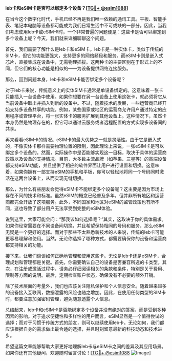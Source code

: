 **leb卡和eSIM卡是否可以绑定多个设备？[[TG💪+ @esim1088](https://t.me/s/esim1088)]**

在当今这个数字化时代，手机已经不再是我们唯一依赖的通讯工具。平板、智能手表、笔记本电脑等设备都可能成为我们日常生活中不可或缺的一部分。因此，当我们考虑使用leb卡或eSIM卡时，一个非常普遍的问题便是：这些卡是否可以绑定到多个设备上呢？今天，我们就来详细聊聊这个问题。

首先，我们需要了解什么是leb卡和eSIM卡。leb卡是一种实体卡，类似于传统的SIM卡，但它的功能更强大，支持更多的网络频段和服务。而eSIM卡则是嵌入式芯片，直接集成在设备中，无需物理插拔。这两种卡的主要区别在于形式上的不同，但它们的核心功能是相似的——为设备提供网络连接服务。

那么，回到问题本身，leb卡和eSIM卡能否绑定多个设备呢？

对于leb卡来说，传统意义上的实体SIM卡通常是单设备绑定的。这意味着一张卡只能插入一台设备中使用。如果你想要在另一台设备上使用这张卡，就必须将它从当前设备中取出并插入到新的设备中。不过，随着技术的发展，一些运营商已经开始支持多设备共享的功能。例如，某些国家或地区的运营商允许用户通过特定的应用程序或管理平台，将一张实体卡的服务扩展到其他设备上。这种情况下，虽然卡本身仍然是物理存在的，但它可以通过云服务或者远程配置的方式实现多设备间的共享。

再来看看eSIM卡的情况。eSIM卡的最大优势之一就是灵活性。由于它是嵌入式的，不像实体卡那样需要物理位置的限制，因此理论上来说，一张eSIM卡是可以绑定多个设备的。然而，实际操作中是否能够实现这一目标，取决于具体的运营商政策以及设备的支持情况。目前，大多数主流品牌（如苹果、三星等）的高端设备都支持eSIM功能，并且提供了相应的软件界面让用户进行设置和切换。这意味着，如果你拥有一部支持eSIM的手机和平板，你可以轻松地将同一个号码同时激活在这两台设备上，从而实现无缝切换。

那么，为什么有些朋友会觉得eSIM卡不能绑定多个设备呢？这主要是因为市场上存在不同的技术和标准。虽然eSIM的概念已经普及多年，但并非所有地区和运营商都完全开放了这项服务。此外，不同国家和地区对eSIM的监管政策也有所不同，这也导致了部分用户无法享受到完整的eSIM体验。

说到这里，大家可能会问：“那我该如何选择呢？”其实，这取决于你的具体需求。如果你经常需要在不同设备间切换，并且希望保持相同的号码和服务，那么eSIM无疑是一个更好的选择。而对于那些不太熟悉新技术的人来说，传统的leb卡可能更容易理解和使用。当然，无论你选择了哪种方式，都需要确保你的设备和运营商都支持相关的功能。

接下来，让我们谈谈如何正确地管理和使用这些卡。无论是leb卡还是eSIM卡，合理规划和管理都是关键。首先，你需要确认自己的设备是否兼容所选的卡类型。其次，在注册或激活过程中，请务必仔细阅读相关的条款和条件，特别是关于费用、限制等方面的说明。最后，定期检查账户状态，确保没有不必要的额外开销。

除了技术层面的考量外，我们也应该关注隐私保护和个人信息安全。随着越来越多的设备接入互联网，数据泄露的风险也随之增加。因此，在使用任何类型的SIM卡时，都要注意加强密码管理，避免随意透露个人信息。

总结起来，leb卡和eSIM卡是否能绑定多个设备并没有绝对的答案，而是受到多种因素的影响。对于追求便捷性和多样性的用户而言，eSIM显然是一个值得尝试的选择；而对于习惯于传统方式的朋友，则可以继续使用leb卡。无论如何，我们都应该根据自身的需求做出最合适的选择，并且时刻留意最新的科技动态和技术进步。

希望这篇文章能够帮助大家更好地理解leb卡与eSIM卡之间的差异及其应用场景。如果你还有其他疑问，欢迎随时留言讨论！[[TG💪+ @esim1088](https://t.me/s/esim1088) ![Image](https://i.postimg.cc/4NQfJmqS/Snipaste-2025-05-13-00-14-12.png)]